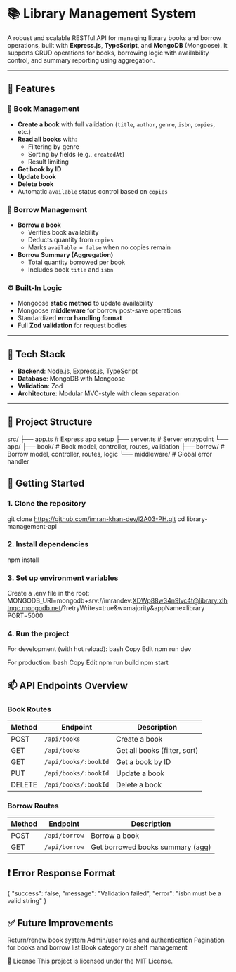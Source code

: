 # 📚 Library Management System

A robust and scalable RESTful API for managing library books and borrow operations, built with **Express.js**, **TypeScript**, and **MongoDB** (Mongoose). It supports CRUD operations for books, borrowing logic with availability control, and summary reporting using aggregation.

---

## 🚀 Features

### 📘 Book Management

- **Create a book** with full validation (`title`, `author`, `genre`, `isbn`, `copies`, etc.)
- **Read all books** with:
  - Filtering by genre
  - Sorting by fields (e.g., `createdAt`)
  - Result limiting
- **Get book by ID**
- **Update book**
- **Delete book**
- Automatic `available` status control based on `copies`

### 🔄 Borrow Management

- **Borrow a book**
  - Verifies book availability
  - Deducts quantity from `copies`
  - Marks `available = false` when no copies remain
- **Borrow Summary (Aggregation)**
  - Total quantity borrowed per book
  - Includes book `title` and `isbn`

### ⚙️ Built-In Logic

- Mongoose **static method** to update availability
- Mongoose **middleware** for borrow post-save operations
- Standardized **error handling format**
- Full **Zod validation** for request bodies

---

## 🧠 Tech Stack

- **Backend**: Node.js, Express.js, TypeScript
- **Database**: MongoDB with Mongoose
- **Validation**: Zod
- **Architecture**: Modular MVC-style with clean separation

---

## 📂 Project Structure

src/
├── app.ts # Express app setup
├── server.ts # Server entrypoint
└── app/
├── book/ # Book model, controller, routes, validation
├── borrow/ # Borrow model, controller, routes, logic
└── middleware/ # Global error handler

## 🔧 Getting Started

### 1. Clone the repository

git clone https://github.com/imran-khan-dev/l2A03-PH.git
cd library-management-api

### 2. Install dependencies

npm install

### 3. Set up environment variables

Create a .env file in the root:
MONGODB_URI=mongodb+srv://imrandev:XDWp88w34n9lvc4t@library.xlhtngc.mongodb.net/?retryWrites=true&w=majority&appName=library
PORT=5000

### 4. Run the project
For development (with hot reload):
bash
Copy
Edit
npm run dev

For production:
bash
Copy
Edit
npm run build
npm start

## 📫 API Endpoints Overview

### Book Routes

| Method | Endpoint             | Description                  |
| ------ | -------------------- | ---------------------------- |
| POST   | `/api/books`         | Create a book                |
| GET    | `/api/books`         | Get all books (filter, sort) |
| GET    | `/api/books/:bookId` | Get a book by ID             |
| PUT    | `/api/books/:bookId` | Update a book                |
| DELETE | `/api/books/:bookId` | Delete a book                |


### Borrow Routes

| Method | Endpoint      | Description                      |
| ------ | ------------- | -------------------------------- |
| POST   | `/api/borrow` | Borrow a book                    |
| GET    | `/api/borrow` | Get borrowed books summary (agg) |


## ❗ Error Response Format
{
  "success": false,
  "message": "Validation failed",
  "error": "isbn must be a valid string"
}


## ✅ Future Improvements

Return/renew book system
Admin/user roles and authentication
Pagination for books and borrow list
Book category or shelf management

📄 License
This project is licensed under the MIT License.